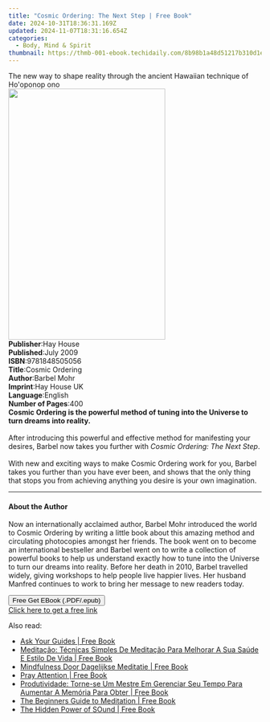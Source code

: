 ```yaml
---
title: "Cosmic Ordering: The Next Step | Free Book"
date: 2024-10-31T18:36:31.169Z
updated: 2024-11-07T18:31:16.654Z
categories:
  - Body, Mind & Spirit
thumbnail: https://thmb-001-ebook.techidaily.com/8b98b1a48d51217b310d1e3faa147c9c5a939e030bcbde6d54e10654bd07b4f1.jpg
---
```

<main id="book-container">
  <div class="flex flex-col">
    <div class="book-brief flex-1 py-6 px-4 sm:p-6 md:py-10 md:px-8">
      <!-- brief-->
      <div class="book-brief-main">
        The new way to shape reality through the ancient Hawaiian technique of
        Ho'oponop ono
      </div>
    </div>
    <div
      class="book-meta-info flex-1 grid gap-4 col-start-1 col-end-3 row-start-1 sm:mb-6 sm:grid-cols-4 lg:gap-6 lg:col-start-2 lg:row-end-6 lg:row-span-6 lg:mb-0"
    >
      <div
        class="book-meta-info-left place-content-center mt-4 p-4 text-sm leading-6 col-start-2 col-span-2 dark:text-slate-400"
      >
        <img
          class="w-full h-500 object-cover rounded-lg sm:h-255 sm:col-span-2 lg:col-span-full"
          src="https://img-001-ebook.techidaily.com/c72e0a9d899f975075bab01c412f72178c4411fdc22877ab87aa4dbc60bc2f52.jpg"
          alt=""
          width="312"
          height="500"
        />
      </div>
      <div
        class="book-meta-info-right mt-2 col-start-1 row-start-2 col-span-3 self-center"
      >
        <!-- meta data  -->
        <div class="flex flex-col px-4 md:px-8">
          <div class="flex-1">
            <strong>Publisher</strong>:<span class="px-2">Hay House</span>
          </div>
          <div class="flex-1">
            <strong>Published</strong>:<span class="px-2">July 2009</span>
          </div>
          <div class="flex-1">
            <strong>ISBN</strong>:<span class="px-2">9781848505056</span>
          </div>
          <div class="flex-1">
            <strong>Title</strong>:<span class="px-2">Cosmic Ordering</span>
          </div>
          <div class="flex-1">
            <strong>Author</strong>:<span class="px-2">Barbel Mohr</span>
          </div>
          <div class="flex-1">
            <strong>Imprint</strong>:<span class="px-2">Hay House UK</span>
          </div>
          <div class="flex-1">
            <strong>Language</strong>:<span class="px-2">English</span>
          </div>
          <div class="flex-1">
            <strong>Number of Pages</strong>:<span class="px-2">400</span>
          </div>
        </div>
      </div>
    </div>
    <div class="book-description flex-1 py-6 px-4 sm:p-6 md:py-10 md:px-8">
      <div class="book-description-main">
        <div accordion-content="" id="description">
          <b
            >Cosmic Ordering is the powerful method of tuning into the Universe
            to turn dreams into reality. <br /></b
          ><br />After introducing this powerful and effective method for
          manifesting your desires, Barbel now takes you further with
          <i>Cosmic Ordering: The Next Step</i>. <br /><br />With new and
          exciting ways to make Cosmic Ordering work for you, Barbel takes you
          further than you have ever been, and shows that the only thing that
          stops you from achieving anything you desire is your own imagination.
        </div>
      </div>
    </div>
    <div class="book-excerpts flex-1 py-6 px-4 sm:p-6 md:py-10 md:px-8">
      <!-- excerpts-->
      <div class="book-excerpts-main">
        <hr />
        <h4 class="placeholder placeholder-heading">
          <span>About the Author</span>
        </h4>
        <p>
          Now an internationally acclaimed author, Barbel Mohr introduced the
          world to Cosmic Ordering by writing a little book about this amazing
          method and circulating photocopies amongst her friends. The book went
          on to become an international bestseller and Barbel went on to write a
          collection of powerful books to help us understand exactly how to tune
          into the Universe to turn our dreams into reality. Before her death in
          2010, Barbel travelled widely, giving workshops to help people live
          happier lives. Her husband Manfred continues to work to bring her
          message to new readers today.
        </p>
      </div>
    </div>
    <div
      class="book-about-author flex-1 py-6 px-4 sm:p-6 md:py-10 md:px-8"
    ></div>
    <div class="book-free-get flex-1 py-6 px-4 sm:p-6 md:py-10 md:px-8">
      <button
        id="btn-free-get"
        class="bg-blue-500 hover:bg-blue-700 text-white font-bold py-2 px-4 rounded"
      >
        Free Get EBook (.PDF/.epub)
      </button>
      <div id="countdown-display" class="px-2 text-lg mt-2"></div>
      <a
        id="free-link"
        class="hidden bg-blue-500 hover:bg-blue-700 text-white font-bold py-2 px-4 rounded"
        href="https://www.ebooks.com/en-us/book/96317501/cosmic-ordering-the-next-step/barbel-mohr/"
        target="_blank"
        >Click here to get a free link</a
      >
    </div>
    <script>
      let countdownTime = 0;
      let countdownInterval = null;
      document
        .getElementById('btn-free-get')
        .addEventListener('click', startCountdown);
      function startCountdown() {
        countdownTime = new Date().getTime() + 60000 * 3;
        countdownInterval = setInterval(updateCountdown, 1000);
        document.getElementById('btn-free-get').disabled = true;
        document
          .getElementById('btn-free-get')
          .classList.add('bg-gray-500', 'cursor-not-allowed');
      }
      function updateCountdown() {
        let currentTime = new Date().getTime();
        let timeLeft = countdownTime - currentTime;
        let secondsLeft = Math.floor(timeLeft / 1000);
        document.getElementById('countdown-display').innerHTML =
          `Remaining time: ${secondsLeft} seconds.`;
        if (secondsLeft <= 0) {
          clearInterval(countdownInterval);
          document.getElementById('btn-free-get').classList.add('hidden');
          document.getElementById('free-link').classList.remove('hidden');
          document.getElementById('countdown-display').innerHTML = '';
        }
      }
    </script>
  </div>
</main>

<ins class="adsbygoogle"
      style="display:block"
      data-ad-client="ca-pub-7571918770474297"
      data-ad-slot="8358498916"
      data-ad-format="auto"
      data-full-width-responsive="true"></ins>
    

<span class="atpl-alsoreadstyle">Also read:</span>
<div><ul>
<li><a href="https://novels-ebooks.techidaily.com/209992510-9781401961398-ask-your-guides/"><u>Ask Your Guides | Free Book</u></a></li>
<li><a href="https://novels-ebooks.techidaily.com/209991757-9781071533079-meditacao-tecnicas-simples-de-meditacao-para-melhorar-a-sua-saude-e-estilo-de-vida/"><u>Meditação: Técnicas Simples De Meditação Para Melhorar A Sua Saúde E Estilo De Vida | Free Book</u></a></li>
<li><a href="https://novels-ebooks.techidaily.com/209991720-9781071533529-mindfulness-door-dagelijkse-meditatie/"><u>Mindfulness Door Dagelijkse Meditatie | Free Book</u></a></li>
<li><a href="https://novels-ebooks.techidaily.com/209990155-9781733710497-pray-attention/"><u>Pray Attention | Free Book</u></a></li>
<li><a href="https://novels-ebooks.techidaily.com/209991760-9781071534311-produtividade-torne-se-um-mestre-em-gerenciar-seu-tempo-para-aumentar-a-memoria-para-obter/"><u>Produtividade: Torne-se Um Mestre Em Gerenciar Seu Tempo Para Aumentar A Memória Para Obter | Free Book</u></a></li>
<li><a href="https://novels-ebooks.techidaily.com/209993378-9781761033582-the-beginners-guide-to-meditation/"><u>The Beginners Guide to Meditation | Free Book</u></a></li>
<li><a href="https://novels-ebooks.techidaily.com/209991361-9781609883324-the-hidden-power-of-sound/"><u>The Hidden Power of SOund | Free Book</u></a></li>
</ul></div>

